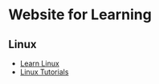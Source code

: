 # Website for Learning

## Linux

- [Learn Linux](https://www.learnlinux.org.za/)
- [Linux Tutorials](https://ryanstutorials.net/)
